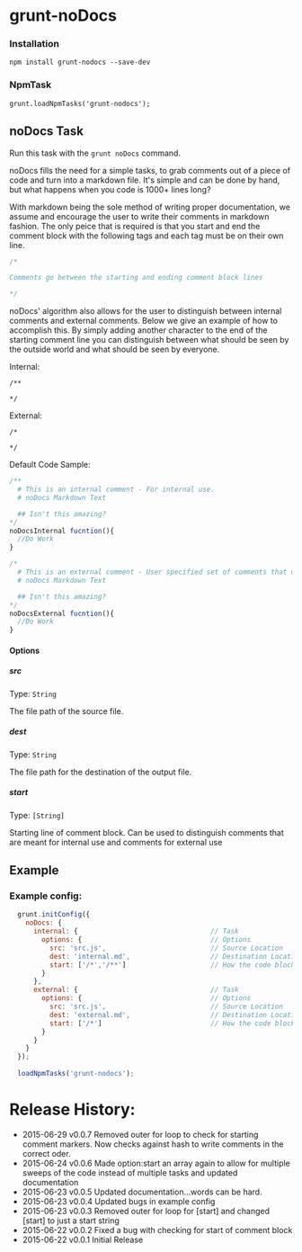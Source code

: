 # grunt-noDocs

### Installation 

```
npm install grunt-nodocs --save-dev
```

### NpmTask

```
grunt.loadNpmTasks('grunt-nodocs');
```

## noDocs Task
Run this task with the `grunt noDocs` command.

noDocs fills the need for a simple tasks, to grab comments out of a piece of code and turn into a markdown file. It's simple and can be done by hand, but what happens when you code is 1000+ lines long?

With markdown being the sole method of writing proper documentation, we assume and encourage the user to write their comments in markdown fashion. The only peice that is required is that you start and end the comment block with the following tags and each tag must be on their own line.

```js
/*

Comments go between the starting and ending comment block lines

*/
```

noDocs' algorithm also allows for the user to distinguish between internal comments and external comments. Below we give an example of how to accomplish this. By simply adding another character to the end of the starting comment line you can distinguish between what should be seen by the outside world and what should be seen by everyone.

Internal:
```
/**

*/
```

External:
```
/*

*/
```

Default Code Sample:

```js
/**
  # This is an internal comment - For internal use.
  # noDocs Markdown Text

  ## Isn't this amazing?
*/
noDocsInternal fucntion(){
  //Do Work
}

/*
  # This is an external comment - User specified set of comments that can be seen by the public
  # noDocs Markdown Text

  ## Isn't this amazing?
*/
noDocsExternal fucntion(){
  //Do Work
}
```

#### Options

##### src
Type: `String`

The file path of the source file.

##### dest
Type: `String`

The file path for the destination of the output file.

##### start
Type: `[String]`

Starting line of comment block. Can be used to distinguish comments that are meant for internal use and comments for external use

## Example

### Example config:

```js
  grunt.initConfig({
    noDocs: {
      internal: {                                 // Task
        options: {                                // Options
          src: 'src.js',                          // Source Location  
          dest: 'internal.md',                    // Destination Location
          start: ['/*','/**']                     // How the code block starts.
        }
      },
      external: {                                 // Task
        options: {                                // Options
          src: 'src.js',                          // Source Location  
          dest: 'external.md',                    // Destination Location
          start: ['/*']                           // How the code block starts.
        }
      }
    }
  });
  
  loadNpmTasks('grunt-nodocs');
```

# Release History:
 - 2015-06-29 v0.0.7 Removed outer for loop to check for starting comment markers. Now checks against hash to write comments in the correct oder.
 - 2015-06-24 v0.0.6 Made option:start an array again to allow for multiple sweeps of the code instead of multiple tasks and updated documentation
 - 2015-06-23 v0.0.5 Updated documentation...words can be hard.
 - 2015-06-23 v0.0.4 Updated bugs in example config
 - 2015-06-23 v0.0.3 Removed outer for loop for [start] and changed [start] to just a start string
 - 2015-06-22 v0.0.2 Fixed a bug with checking for start of comment block 
 - 2015-06-22 v0.0.1 Initial Release